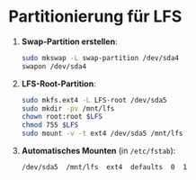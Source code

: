 # Partitionierung für LFS

1. **Swap-Partition erstellen**:
    
    ```bash
    sudo mkswap -L swap-partition /dev/sda4
    swapon /dev/sda4
    ```
    
2. **LFS-Root-Partition**:
    
    ```bash
    sudo mkfs.ext4 -L LFS-root /dev/sda5
    sudo mkdir -pv /mnt/lfs
    chown root:root $LFS
    chmod 755 $LFS
    sudo mount -v -t ext4 /dev/sda5 /mnt/lfs
    ```
    
3. **Automatisches Mounten** (in `/etc/fstab`):
    
    ```
    /dev/sda5  /mnt/lfs  ext4  defaults  0  1
    ```
    
